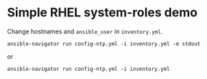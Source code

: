 # Simple RHEL system-roles demo 

Change hostnames and `ansible_user` in `inventory.yml`.

```
ansible-navigator run config-ntp.yml -i inventory.yml -m stdout
```

or

```
ansible-navigator run config-ntp.yml -i inventory.yml
```
